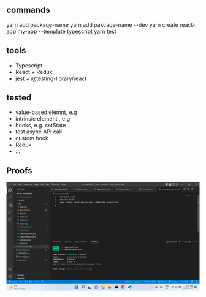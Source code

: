 ## commands
yarn add package-name
yarn add pakcage-name --dev
yarn create react-app my-app --template typescript
yarn test

## tools

- Typescript
- React + Redux
- jest + @testing-library/react

## tested

- value-based elemnt, e.g <CustomCompnent />
- intrinsic element , e.g <div >
- hooks, e.g. setState
- test async API call
- custom hook
- Redux
- ...

## Proofs

![component](./public/Component.png)
